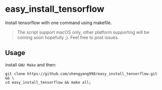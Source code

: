 # easy_install_tensorflow
Install tensorflow with one command using makefile.

> The script support macOS only, other platform supporting will be coming soon hopefully ;). Feel free to post issues. 

## Usage
install `GNU Make` and then:
```shell
git clone https://github.com/shengyang998/easy_install_tensorflow.git && \
cd easy_install_tensorflow && make all; 
```
